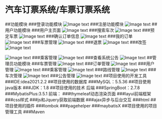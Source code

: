 # 汽车订票系统/车票订票系统
##功能模块
###登录功能模块
![Image text](https://github.com/iesrc/shoots/blob/master/login.png)
###注册功能模块
![Image text](https://github.com/iesrc/shoots/blob/master/register.png)
##用户功能模块
###用户主页面
![Image text](https://github.com/iesrc/shoots/blob/master/usermain.png)
###搜索车次
![Image text](https://github.com/iesrc/shoots/blob/master/searchSchedule.png)
###预定车票
![Image text](https://github.com/iesrc/shoots/blob/master/bookTicket.png)
###确认订单信息
![Image text](https://github.com/iesrc/shoots/blob/master/comfirmOrder.png)
###我的订单
![Image text](https://github.com/iesrc/shoots/blob/master/myOrder.png)
###车票管理
![Image text](https://github.com/iesrc/shoots/blob/master/ticketManage.png)
###退票
![Image text](https://github.com/iesrc/shoots/blob/master/refund.png)
###改签
![Image text](https://github.com/iesrc/shoots/blob/master/change.png)

![Image text](https://github.com/iesrc/shoots/blob/master/change2.png)
###乘客管理
![Image text](https://github.com/iesrc/shoots/blob/master/passenger.png)
###查看系统公告
![Image text](https://github.com/iesrc/shoots/blob/master/lookNews.png)
##管理员功能模块
###车票管理
![Image text](https://github.com/iesrc/shoots/blob/master/manageTicket.png)
###订单管理
![Image text](https://github.com/iesrc/shoots/blob/master/manageOrder.png)
###用户管理
![Image text](https://github.com/iesrc/shoots/blob/master/user.png)
###乘客管理
![Image text](https://github.com/iesrc/shoots/blob/master/managePassenger.png)
###路线管理
![Image text](https://github.com/iesrc/shoots/blob/master/routes.png)
###车次管理
![Image text](https://github.com/iesrc/shoots/blob/master/schedule.png)
###公告管理
![Image text](https://github.com/iesrc/shoots/blob/master/manageNews.png)
##项目使用的开发工具
###IDE:idea2021.2.2
##项目使用的数据库
###MySQL：5.5.36
##项目使用java版本
###JDK：1.8
##项目使用的技术
后端
###SpringBoot：2.7.8
###MybatisPlus:3.5.1
前端：
###thymeleaf动态渲染页面
###layui前端框架
###css样式
###js和Jquery获取前端数据
###ajax异步与后台交互
###html
##项目使用的插件
###lombok
###pagehelper
###maybatisX
##项目使用的项目管理工具
###Maven











